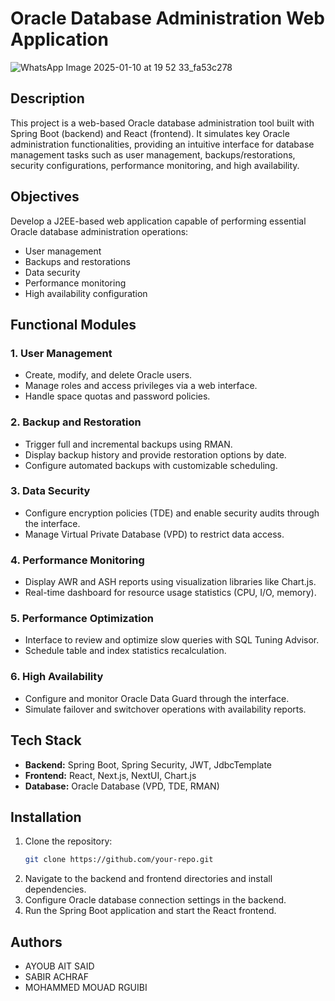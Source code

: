 # Oracle Database Administration Web Application
![WhatsApp Image 2025-01-10 at 19 52 33_fa53c278](https://github.com/user-attachments/assets/21c05a7f-9394-4768-ab8d-3e3d0b9621c8)


## Description
This project is a web-based Oracle database administration tool built with Spring Boot (backend) and React (frontend). It simulates key Oracle administration functionalities, providing an intuitive interface for database management tasks such as user management, backups/restorations, security configurations, performance monitoring, and high availability.

## Objectives
Develop a J2EE-based web application capable of performing essential Oracle database administration operations:
- User management
- Backups and restorations
- Data security
- Performance monitoring
- High availability configuration

## Functional Modules

### 1. User Management
- Create, modify, and delete Oracle users.
- Manage roles and access privileges via a web interface.
- Handle space quotas and password policies.

### 2. Backup and Restoration
- Trigger full and incremental backups using RMAN.
- Display backup history and provide restoration options by date.
- Configure automated backups with customizable scheduling.

### 3. Data Security
- Configure encryption policies (TDE) and enable security audits through the interface.
- Manage Virtual Private Database (VPD) to restrict data access.

### 4. Performance Monitoring
- Display AWR and ASH reports using visualization libraries like Chart.js.
- Real-time dashboard for resource usage statistics (CPU, I/O, memory).

### 5. Performance Optimization
- Interface to review and optimize slow queries with SQL Tuning Advisor.
- Schedule table and index statistics recalculation.

### 6. High Availability
- Configure and monitor Oracle Data Guard through the interface.
- Simulate failover and switchover operations with availability reports.

## Tech Stack
- **Backend:** Spring Boot, Spring Security, JWT, JdbcTemplate
- **Frontend:** React, Next.js, NextUI, Chart.js
- **Database:** Oracle Database (VPD, TDE, RMAN)

## Installation
1. Clone the repository:
   ```bash
   git clone https://github.com/your-repo.git
   ```
2. Navigate to the backend and frontend directories and install dependencies.
3. Configure Oracle database connection settings in the backend.
4. Run the Spring Boot application and start the React frontend.



## Authors
- AYOUB AIT SAID 
- SABIR ACHRAF 
- MOHAMMED MOUAD RGUIBI



